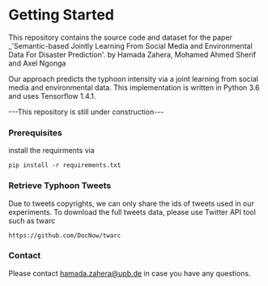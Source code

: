 # Getting Started

This repository contains the source code and dataset for the paper _'Semantic-based Jointly Learning From Social Media and
 Environmental Data For Disaster Prediction'. by Hamada Zahera, Mohamed Ahmed Sherif and Axel Ngonga

Our approach predicts the typhoon intensity via a joint learning from social media and environmental data. 
This implementation is written in Python 3.6 and uses Tensorflow 1.4.1.


---This repository is still under construction---



### Prerequisites

install the requirments via

```
pip install -r requirements.txt

```

### Retrieve Typhoon Tweets

Due to tweets copyrights, we can only share the ids of tweets used in our experiments. To download the full
tweets data, please use Twitter API tool such as twarc

```
https://github.com/DocNow/twarc

```

### Contact

Please contact hamada.zahera@upb.de in case you have any questions.
